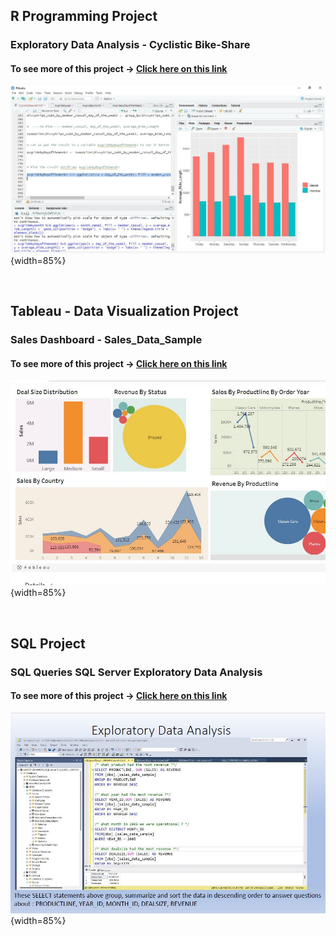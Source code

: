
## R Programming  Project

### Exploratory Data Analysis - Cyclistic Bike-Share 

#### To see more of this project -> [Click here on this link](https://www.wikipedia.org)

![ProjectR](https://raw.githubusercontent.com/delbri8w/Projects_List1/de507d0f3369b07a2d7b24f9854f4db03f601f0b/Images/Rdatapart23.JPG){width=85%}  

&nbsp;

## Tableau - Data Visualization  Project

###  Sales Dashboard - Sales_Data_Sample
#### To see more of this project -> [Click here on this link](https://public.tableau.com/app/profile/brigite.inevil)



![ProjectR](https://github.com/delbri8w/Projects_List1/blob/f707ed0f51b0c426e8026fe988a4ad3fdf79bf82/Images/DatVizTableauProject1.JPG){width=85%} 

&nbsp;

## SQL Project

###  SQL Queries  SQL Server  Exploratory Data Analysis 

#### To see more of this project -> [Click here on this link](https://1drv.ms/b/s!Ag4Ghq9XPtYbhFRY9QDyGOjpJV_s?e=zkLf7Q)

![ProjectR](https://github.com/delbri8w/Projects_List1/blob/f707ed0f51b0c426e8026fe988a4ad3fdf79bf82/Images/SQL-EDA-SalesDataProject1.JPG){width=85%} 



